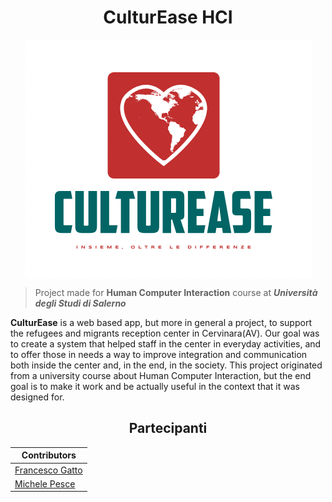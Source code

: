 
<h1 align="center">CulturEase HCI</h1>
  <p align="center">
    <img src="Docs/Primo_Assignment/CulturEaseLogo.PNG" align="center"></img>
  </p>
  
  > Project made for **Human Computer Interaction** course at ***Università degli Studi di Salerno***
  
  <p>
    <strong>CulturEase</strong> is a web based app, but more in general a project, to support the refugees and migrants reception center in Cervinara(AV).
    Our goal was to create a system that helped staff in the center in everyday activities, and to offer those in needs a way to improve integration and communication both inside the center and, in the end, in the society.
    This project originated from a university course about Human Computer Interaction, but the end goal is to make it work and be actually useful in the context that it was designed for.
  </p>
<h2 align="center">
  Partecipanti
</h2>

| Contributors                                             | 
|--------------------------------------------------------------|
| [Francesco Gatto](https://github.com/fgatto13)  |
| [Michele Pesce](https://github.com/smike18181)           |
